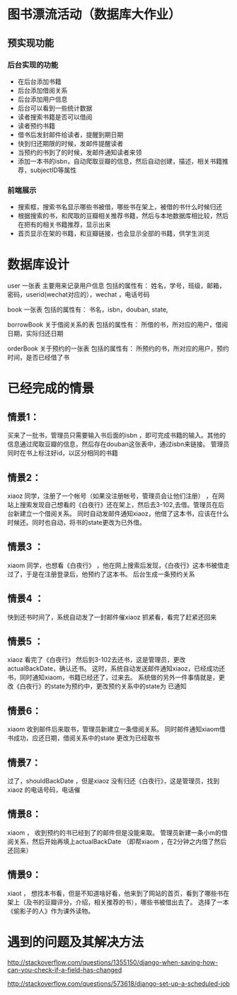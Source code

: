 # 图书漂流活动（数据库大作业）
## 预实现功能
### 后台实现的功能
- 在后台添加书籍
- 后台添加借阅关系
- 后台添加用户信息
- 后台可以看到一些统计数据
- 读者搜索书籍是否可以借阅
- 读者预约书籍
- 借书后发封邮件给读者，提醒到期日期
- 快到归还期限的时候，发邮件提醒读者
- 当预约的书到了的时候，发邮件通知读者来领
- 添加一本书的isbn，自动爬取豆瓣的信息，然后自动创建，描述，相关书籍推荐，subjectID等属性
### 前端展示
- 搜索框，搜索书名显示哪些书被借，哪些书在架上，被借的书什么时候归还
- 根据搜索的书，和爬取的豆瓣相关推荐书籍，然后与本地数据库相比较，然后在把有的相关书籍推荐，显示出来
- 首页显示在架的书籍，和豆瓣链接，也会显示全部的书籍，供学生浏览

# 数据库设计

user 一张表 主要用来记录用户信息
包括的属性有：
姓名，学号，班级，邮箱，密码，userid(wechat对应的），wechat ，电话号码

book 一张表
包括的属性有：
书名，isbn，douban, state,

borrowBook 关于借阅关系的表
包括的属性有：
所借的书，所对应的用户，借阅日期，实际归还日期

orderBook 关于预约的一张表
包括的属性有：
所预约的书，所对应的用户，预约时间，是否已经借了书

# 已经完成的情景
## 情景1：
买来了一批书，管理员只需要输入书后面的isbn ，即可完成书籍的输入。其他的信息通过爬取豆瓣的信息，然后存在douban这张表中，通过isbn来链接。
管理员同时在书上标注好id，以区分相同的书籍

## 情景2：
xiaoz 同学，注册了一个帐号（如果没注册帐号，管理员会让他们注册） ，在网站上搜索发现自己想看的《白夜行》还在架上，然后去3-102,去借。管理员在后台新建立一个借阅关系。
同时自动发邮件通知xiaoz，他借了这本书，应该在什么时候还。同时也自动，将书的state更改为已外借。

## 情景3 ：
xiaom 同学，也想看《白夜行》 ，他在网上搜索后发现，《白夜行》这本书被借走过了，于是在注册登录后，他预约了这本书。
后台生成一条预约关系

## 情景4 ：
快到还书时间了，系统自动发了一封邮件催xiaoz 抓紧看，看完了赶紧还回来

## 情景5 ：
xiaoz 看完了《白夜行》 然后到3-102去还书，这是管理员，更改actualBackDate，确认还书。
这时，系统自动发送邮件通知xiaoz，已经成功还书，同时通知xiaom，书籍已经还了，过来去。
系统做的另外一件事情就是，更改《白夜行》的state为预约中，更改预约关系中的state为 已通知

## 情景6：
xiaom 收到邮件后来取书，管理员新建立一条借阅关系。
同时邮件通知xiaom借书成功，应还日期，借阅关系中的state 更改为已经取书

## 情景7：
过了，shouldBackDate ，但是xiaoz 没有归还《白夜行》，这是管理员，找到xiaoz 的电话号码，电话催

## 情景8：
xiaom ， 收到预约的书已经到了的邮件但是没能来取。
管理员新建一条小m的借阅关系，然后开始再填上actualBackDate （即帮xiaom ，在2分钟之内借了然后还回来）

## 情景9：
xiaot ， 想找本书看，但是不知道啥好看，他来到了网站的首页，看到了哪些书在架上（及书的豆瓣评分，介绍，相关推荐的书），哪些书被借出去了。
选择了一本《偷影子的人》作为课外读物。

# 遇到的问题及其解决方法
http://stackoverflow.com/questions/1355150/django-when-saving-how-can-you-check-if-a-field-has-changed

http://stackoverflow.com/questions/573618/django-set-up-a-scheduled-job

